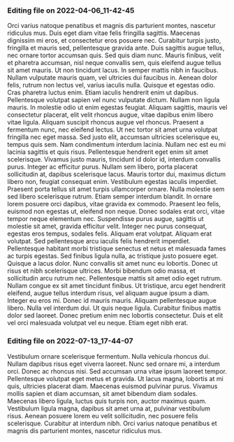 

### Editing file on 2022-04-06_11-42-45

Orci varius natoque penatibus et magnis dis parturient montes, nascetur ridiculus mus. Duis eget diam vitae felis fringilla sagittis. Maecenas dignissim mi eros, et consectetur eros posuere nec. Curabitur turpis justo, fringilla et mauris sed, pellentesque gravida ante. Duis sagittis augue tellus, nec ornare tortor accumsan quis. Sed quis diam nunc. Mauris finibus, velit et pharetra accumsan, nisl neque convallis sem, quis eleifend augue tellus sit amet mauris. Ut non tincidunt lacus. In semper mattis nibh in faucibus. Nullam vulputate mauris quam, vel ultricies dui faucibus in. Aenean dolor felis, rutrum non lectus vel, varius iaculis nulla.
Quisque et egestas odio. Cras pharetra luctus enim. Etiam iaculis hendrerit enim ut dapibus. Pellentesque volutpat sapien vel nunc vulputate dictum. Nullam non ligula mauris. In molestie odio ut enim egestas feugiat. Aliquam sagittis, mauris vel consectetur placerat, elit velit rhoncus augue, vitae dapibus enim libero vitae ligula. Aliquam suscipit rhoncus augue vel rhoncus. Praesent a fermentum nunc, nec eleifend lectus. Ut nec tortor sit amet urna volutpat fringilla nec eget massa. Sed justo elit, accumsan ultricies scelerisque eu, tempus quis sem.
Nam condimentum interdum lacinia. Nullam nec est eu mi lacinia sagittis et quis risus. Pellentesque hendrerit eget enim sit amet scelerisque. Vivamus justo mauris, tincidunt id dolor id, interdum convallis purus. Integer ac efficitur purus. Nullam sem libero, porta placerat sollicitudin at, dapibus scelerisque lacus. Mauris tortor dui, maximus dictum libero non, feugiat consequat enim. Vestibulum egestas iaculis imperdiet. Praesent porta tellus sit amet turpis ullamcorper ornare.
Nulla molestie sem sed libero scelerisque rutrum. Etiam semper interdum blandit. In ornare lorem posuere orci dapibus, vitae gravida ex commodo. Praesent leo felis, euismod non egestas ut, eleifend non neque. Donec sodales erat orci, vitae tempor neque elementum nec. Suspendisse purus augue, sagittis ut molestie sit amet, gravida efficitur velit. Integer nec purus consequat, egestas eros tempus, sodales felis. Aliquam erat volutpat. Aliquam erat volutpat. Sed pellentesque arcu iaculis felis hendrerit imperdiet. Pellentesque habitant morbi tristique senectus et netus et malesuada fames ac turpis egestas. Sed finibus ligula nulla, ac tristique justo posuere eget. Quisque a lacus dolor.
Nunc convallis sit amet nunc eu lobortis. Donec ut risus et nibh scelerisque ultrices. Morbi bibendum odio massa, et sollicitudin arcu rutrum nec. Pellentesque mattis sit amet odio eget rutrum. Nullam congue ex sit amet tincidunt finibus. Ut tristique, arcu eget hendrerit eleifend, augue tellus interdum risus, vel aliquam augue ipsum a diam. Integer eu eros mi. Donec id mauris mauris. Aliquam pellentesque augue libero. Nulla vel interdum dui. Ut quis neque ligula. Curabitur finibus mattis dolor sed laoreet. Donec pretium enim nec lobortis consectetur. Duis et elit vel orci malesuada volutpat vel eu neque. Etiam eget nibh erat.




### Editing file on 2022-07-13_17-44-07

Vestibulum ornare scelerisque fermentum. Nulla vehicula rhoncus dui. Nullam dapibus risus eget viverra laoreet. Nunc sed ornare mi, a interdum orci. Donec ac rhoncus nisi. Sed accumsan urna vitae ipsum laoreet tempor. Pellentesque volutpat eget metus et gravida. Ut lacus magna, lobortis at mi quis, ultricies placerat diam. Maecenas euismod pulvinar purus. Vivamus mollis sapien et diam accumsan, sit amet bibendum diam sodales. Maecenas libero ligula, luctus quis turpis non, auctor maximus quam. Vestibulum ligula magna, dapibus sit amet urna at, pulvinar vestibulum risus. Aenean posuere lorem eu velit sollicitudin, nec posuere felis scelerisque. Curabitur at interdum nibh. Orci varius natoque penatibus et magnis dis parturient montes, nascetur ridiculus mus.


